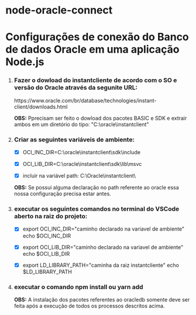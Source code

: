 # node-oracle-connect

<h1>Configurações de conexão do Banco de dados Oracle em uma aplicação Node.js</h1>

<ol>
<li><h3>Fazer o dowload do instantcliente de acordo com o SO e versão do Oracle através da segunite URL:</h3></li>
https://www.oracle.com/br/database/technologies/instant-client/downloads.html

<b>OBS:</b> Pprecisam ser feito o dowload dos pacotes BASIC e SDK e extrair ambos em um diretório do tipo: "C:\oracle\instantclient"

<li><h3>Criar as seguintes variáveis de ambiente:</h3>

- [x] OCI_INC_DIR=C:\oracle\instantclient\sdk\include

- [x] OCI_LIB_DIR=C:\oracle\instantclient\sdk\lib\msvc

- [x] incluir na variável path: C:\Oracle\instantclient\

<b>OBS:</b> Se possui alguma declaração no path referente ao oracle essa nossa configuração precisa estar antes.

<li><h3>executar os seguintes comandos no terminal do VSCode aberto na raiz do projeto:</h3></li>

- [x] export OCI_INC_DIR="caminho declarado na variavel de ambiente"
echo $OCI_INC_DIR

- [x] export OCI_LIB_DIR="caminho declarado na variavel de ambiente"
echo $OCI_LIB_DIR

- [x] export LD_LIBRARY_PATH="caminha da raiz instantcliente"
echo $LD_LIBRARY_PATH

<li><h3>executar o comando npm install ou yarn add</h3></li>

<b>OBS:</b> A instalação dos pacotes referentes ao oracledb somente deve ser feita após a execução de todos os processos descritos acima.
</ol>
